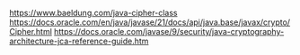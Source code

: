 https://www.baeldung.com/java-cipher-class
https://docs.oracle.com/en/java/javase/21/docs/api/java.base/javax/crypto/Cipher.html
https://docs.oracle.com/javase/9/security/java-cryptography-architecture-jca-reference-guide.htm